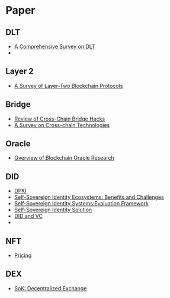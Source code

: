 # Paper

## DLT

- [A Comprehensive Survey on DLT](https://servicearchitecture.wp.imtbs-tsp.eu/files/2022/03/ICBC_CONF_2022.pdf)
- 

## Layer 2

- [A Survey of Layer-Two Blockchain Protocols](https://arxiv.org/pdf/2204.08032.pdf)


## Bridge 

- [Review of Cross-Chain Bridge Hacks](https://arxiv.org/pdf/2210.16209.pdf)
- [A Survey on Cross-chain Technologies](https://dl.acm.org/doi/pdf/10.1145/3573896)

## Oracle

- [Overview of Blockchain Oracle Research](https://www.google.com)

## DID

- [DPKI](https://www.cs.utexas.edu/~dwu4/courses/sp22/static/projects/Kartha.pdf)
- [Self-Sovereign Identity Ecosystems: Benefits and Challenges](https://jyx.jyu.fi/bitstream/handle/123456789/77892/Self-Sovereign%2520Identity%2520Ecosystems_%2520Benefits%2520and%2520Challenges.pdf?sequence=1)
- [Self-Sovereign Identity Systems:Evaluation Framework](https://www.researchgate.net/profile/Mariusz-Nowostawski/publication/339836401_Self-Sovereign_Identity_Systems_Evaluation_Framework/links/5ea16363a6fdcc88fc364f02/Self-Sovereign-Identity-Systems-Evaluation-Framework.pdf)
- [Self-Sovereign Identity Solution](https://arxiv.org/pdf/1904.12816.pdf)
- [DID and VC](https://dl.acm.org/doi/fullHtml/10.1145/3446983.3446992)
- 

## NFT

- [Pricing](https://arxiv.org/ftp/arxiv/papers/2302/2302.01676.pdf)

## DEX

- [SoK: Decentralized Exchange](https://discovery.ucl.ac.uk/id/eprint/10161960/1/2103.12732v6.pdf)
